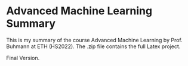 #  Advanced Machine Learning Summary
This is my summary of the course Advanced Machine Learning by Prof. Buhmann at ETH (HS2022). The .zip file contains the full Latex project. 


Final Version. 
